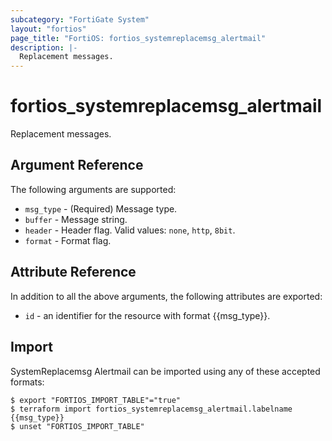 ```yaml
---
subcategory: "FortiGate System"
layout: "fortios"
page_title: "FortiOS: fortios_systemreplacemsg_alertmail"
description: |-
  Replacement messages.
---
```


# fortios_systemreplacemsg_alertmail
Replacement messages.

## Argument Reference

The following arguments are supported:

* `msg_type` - (Required) Message type.
* `buffer` - Message string.
* `header` - Header flag. Valid values: `none`, `http`, `8bit`.
* `format` - Format flag.


## Attribute Reference

In addition to all the above arguments, the following attributes are exported:
* `id` - an identifier for the resource with format {{msg_type}}.

## Import

SystemReplacemsg Alertmail can be imported using any of these accepted formats:
```
$ export "FORTIOS_IMPORT_TABLE"="true"
$ terraform import fortios_systemreplacemsg_alertmail.labelname {{msg_type}}
$ unset "FORTIOS_IMPORT_TABLE"
```
